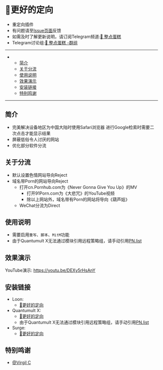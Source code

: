 # 🎾更好的定向
  * 重定向插件
  * 有问题请至[Issue页面](https://github.com/dhawudh/GoogleVC/issues)反馈
  * 如需及时了解更新说明，请订阅Telegram频道:[🍰 整点蛋糕](https://t.me/GetSomeCakeChannel)
  * Telegram讨论组:[🍰 整点蛋糕 -群组](https://t.me/GetSomeCake)

---

-
  - [简介](#简介)
  - [关于分流](#关于分流)
  - [使用说明](#使用说明)
  - [效果演示](#效果演示)
  - [安装链接](#安装链接)
  - [特别鸣谢](#特别鸣谢)

---
## 简介
  * 完美解决设备地区为中国大陆时使用Safari浏览器
    进行Google检索时需要二次点击才能显示结果
  * 屏蔽低俗令人讨厌的网站  
  * 优化部分软件分流  

## 关于分流
  * 默认设置色情网站导向Reject
  * 域名带Porn的网站导向Reject
    * 打开cn.Pornhub.com为《Never Gonna Give You Up》的MV
      * 打开91Porn.com为《大悲咒》的YouTube视频
       * 除以上网站外，域名带有Porn的网站将导向《葫芦娃》
    * WeChat分流为Direct 
  

## 使用说明
  * 需要启用`重写`、`脚本`、`MitM`功能
  * 由于Quantumult X无法通过模块引用远程策略组，请手动引用[PN.list](https://raw.githubusercontent.com/dhawudh/GoogleVC/main/PN.list)

## 效果演示
YouTube演示: https://youtu.be/DEXy5rHsAnY


## 安装链接
  * Loon:
    * [🎾更好的定向](./Loon?raw=true "Loon")
  * Quantumult X:
    * [🎾更好的定向](./QuanX?raw=true "QuanX")
     * 由于Quantumult X无法通过模块引用远程策略组，请手动引用[PN.list](https://raw.githubusercontent.com/dhawudh/GoogleVC/main/PN.list)
  * Surge:
    * [🎾更好的定向](./Surge?raw=true "Surge")

 


## 特别鸣谢
  * [@Virgil C](https://github.com/VirgilClyne)
